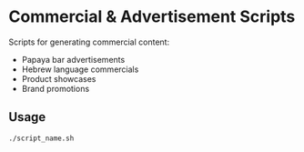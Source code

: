 # Commercial & Advertisement Scripts

Scripts for generating commercial content:

- Papaya bar advertisements
- Hebrew language commercials
- Product showcases
- Brand promotions

## Usage
```bash
./script_name.sh
```
